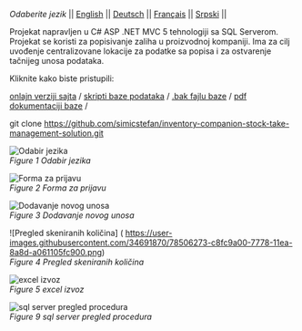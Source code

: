 *Odaberite jezik* ||
[English]( https://github.com/simicstefan/inventory-companion-stock-take-management-solution/blob/master/readme_en.md "english") ||
[Deutsch]( https://github.com/simicstefan/inventory-companion-stock-take-management-solution/blob/master/readme_de.md "deutsch") ||
[Français]( https://github.com/simicstefan/inventory-companion-stock-take-management-solution/blob/master/readme_fr.md "fran‡ais") ||
[Srpski]( https://github.com/simicstefan/inventory-companion-stock-take-management-solution/blob/master/readme_sr.md "srpski") ||

Projekat napravljen u C# ASP .NET MVC 5 tehnologiji sa SQL Serverom. Projekat se koristi za popisivanje zaliha u proizvodnoj kompaniji. Ima za cilj uvođenje centralizovane lokacije za podatke sa popisa i za ostvarenje tačnijeg unosa podataka.

Kliknite kako biste pristupili: 

[onlajn verziji sajta](http://simicstefan10-001-site2.btempurl.com/ "onlajn verzija sajta") /
[skripti baze podataka](https://github.com/simicstefan/inventory-companion-stock-take-management-solution/blob/master/_database-script.rtf "skripta baze podataka") /
[.bak fajlu baze](https://github.com/simicstefan/inventory-companion-stock-take-management-solution/blob/master/Popis.bak?raw=true "[.bak fajl baze podataka") /
[pdf dokumentaciji baze](https://github.com/simicstefan/inventory-companion-stock-take-management-solution/blob/master/InventoryCompanio__documentation.pdf "pdf dokumentacija baze") /

git clone https://github.com/simicstefan/inventory-companion-stock-take-management-solution.git

![Odabir jezika]( https://user-images.githubusercontent.com/34691870/78506270-c7cb6d00-7778-11ea-8645-4e46a125b782.png)  
*Figure 1 Odabir jezika*

![Forma za prijavu]( https://user-images.githubusercontent.com/34691870/78506271-c8640380-7778-11ea-8993-123aaca54499.png)  
*Figure 2 Forma za prijavu*

![Dodavanje novog unosa]( https://user-images.githubusercontent.com/34691870/78506272-c8640380-7778-11ea-98e4-85f1a103dbc7.png)  
*Figure 3 Dodavanje novog unosa*

![Pregled skeniranih količina] ( https://user-images.githubusercontent.com/34691870/78506273-c8fc9a00-7778-11ea-8a8d-a061105fc900.png)  
*Figure 4 Pregled skeniranih količina*

![excel izvoz]( https://user-images.githubusercontent.com/34691870/78506274-c9953080-7778-11ea-8bf7-4525dfe398ed.png)  
*Figure 5 excel izvoz*

![sql server pregled procedura]( https://user-images.githubusercontent.com/34691870/78506280-cb5ef400-7778-11ea-9e01-b2658521e1af.png)  
*Figure 9 sql server pregled procedura*



